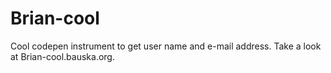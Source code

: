 # Brian-cool
Cool codepen instrument to get user name and e-mail address.  Take a look at Brian-cool.bauska.org.
